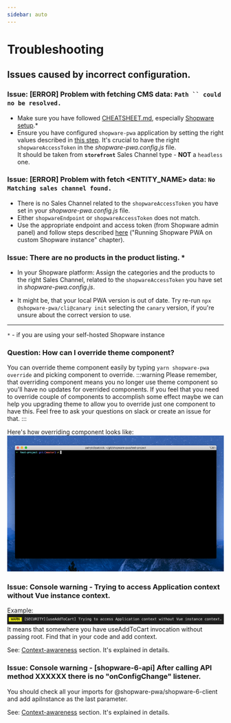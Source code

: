 ```yaml
---
sidebar: auto
---
```


# Troubleshooting

## Issues caused by incorrect configuration.

### Issue: [ERROR] Problem with fetching CMS data: ` Path `` could no be resolved. `

- Make sure you have followed [CHEATSHEET.md](./CHEATSHEET.md), especially [Shopware setup](./CHEATSHEET.md#shopware-setup).\*
- Ensure you have configured `shopware-pwa` application by setting the right values described in [this step](./CHEATSHEET.md#running-shopware-pwa-on-custom-shopware-instance).
  It's crucial to have the right `shopwareAccessToken` in the _shopware-pwa.config.js_ file. \
  It should be taken from **`storefront`** Sales Channel type - **NOT** a `headless` one.

### Issue: [ERROR] Problem with fetch <ENTITY_NAME> data: `No Matching sales channel found.`

- There is no Sales Channel related to the `shopwareAccessToken` you have set in your _shopware-pwa.config.js_ file.
- Either `shopwareEndpoint` or `shopwareAccessToken` does not match.
- Use the appropriate endpoint and access token (from Shopware admin panel) and follow steps described [here](./CHEATSHEET.md#running-shopware-pwa-on-custom-shopware-instance) ("Running Shopware PWA on custom Shopware instance" chapter).

### Issue: There are no products in the product listing. \*

- In your Shopware platform: Assign the categories and the products to the right Sales Channel, related to the `shopwareAccessToken` you have set in _shopware-pwa.config.js_.

- It might be, that your local PWA version is out of date. Try re-run `npx @shopware-pwa/cli@canary init` selecting the `canary` version, if you're unsure about the correct version to use.

---

`*` - if you are using your self-hosted Shopware instance

### Question: How can I override theme component?

You can override theme component easily by typing `yarn shopware-pwa override` and picking component to override.
:::warning
Please remember, that overriding component means you no longer use theme component so you'll have no updates for overrided components. If you feel that you need to override couple of components to accomplish some effect maybe we can help you upgrading theme to allow you to override just one component to have this. Feel free to ask your questions on slack or create an issue for that.
:::

Here's how overriding component looks like:
![overriding theme components](../assets/shopware-pwa-components-override.gif)

### Issue: Console warning - Trying to access Application context without Vue instance context.

Example:
![composables context security warning](../assets/composables-context-security-warning.png)
It means that somewhere you have useAddToCart invocation without passing root. Find that in your code and add context.

See: [Context-awareness](/landing/fundamentals/#context-awareness) section. It's explained in details.

### Issue: Console warning - [shopware-6-api] After calling API method XXXXXX there is no "onConfigChange" listener.

You should check all your imports for @shopware-pwa/shopware-6-client and add apiInstance as the last parameter.

See: [Context-awareness](/landing/fundamentals/#context-awareness) section. It's explained in details.
